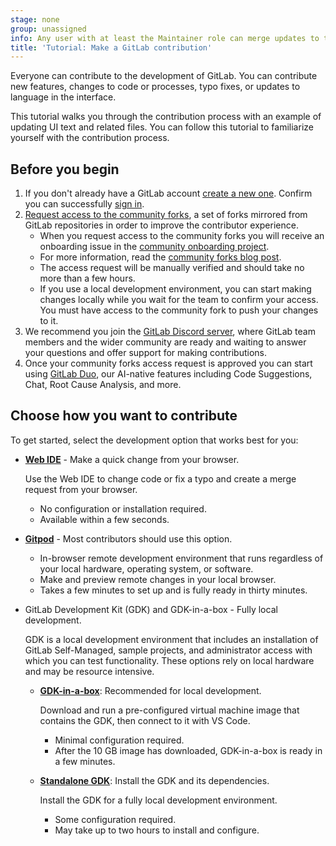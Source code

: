```yaml
---
stage: none
group: unassigned
info: Any user with at least the Maintainer role can merge updates to this content. For details, see https://docs.gitlab.com/ee/development/development_processes.html#development-guidelines-review.
title: 'Tutorial: Make a GitLab contribution'
---
```


Everyone can contribute to the development of GitLab.
You can contribute new features, changes to code or processes, typo fixes,
or updates to language in the interface.

This tutorial walks you through the contribution process with an example of updating UI text and related files.
You can follow this tutorial to familiarize yourself with the contribution process.

## Before you begin

1. If you don't already have a GitLab account [create a new one](https://gitlab.com/users/sign_up).
   Confirm you can successfully [sign in](https://gitlab.com/users/sign_in).
1. [Request access to the community forks](https://gitlab.com/groups/gitlab-community/community-members/-/group_members/request_access),
   a set of forks mirrored from GitLab repositories in order to improve the contributor experience.
   - When you request access to the community forks you will receive an onboarding issue in the
[community onboarding project](https://gitlab.com/gitlab-community/community-members/onboarding/-/issues).
   - For more information, read the [community forks blog post](https://about.gitlab.com/blog/2023/04/04/gitlab-community-forks/).
   - The access request will be manually verified and should take no more than a few hours.
   - If you use a local development environment, you can start making changes locally while you wait
     for the team to confirm your access.
     You must have access to the community fork to push your changes to it.
1. We recommend you join the [GitLab Discord server](https://discord.com/invite/gitlab), where GitLab team
   members and the wider community are ready and waiting to answer your questions and offer support
   for making contributions.
1. Once your community forks access request is approved you can start using [GitLab Duo](../../../user/gitlab_duo/_index.md),
   our AI-native features including Code Suggestions, Chat, Root Cause Analysis, and more.

## Choose how you want to contribute

To get started, select the development option that works best for you:

- [**Web IDE**](contribute-web-ide.md) - Make a quick change from your browser.

  Use the Web IDE to change code or fix a typo and create a merge request from your browser.

  - No configuration or installation required.
  - Available within a few seconds.

- [**Gitpod**](configure-dev-env-gitpod.md) - Most contributors should use this option.
  - In-browser remote development environment that runs regardless of your local hardware,
    operating system, or software.
  - Make and preview remote changes in your local browser.
  - Takes a few minutes to set up and is fully ready in thirty minutes.

- GitLab Development Kit (GDK) and GDK-in-a-box - Fully local development.

  GDK is a local development environment that includes an installation of GitLab Self-Managed,
  sample projects, and administrator access with which you can test functionality.
  These options rely on local hardware and may be resource intensive.

  - [**GDK-in-a-box**](configure-dev-env-gdk-in-a-box.md): Recommended for local development.

    Download and run a pre-configured virtual machine image that contains the GDK, then connect to it with VS Code.

    - Minimal configuration required.
    - After the 10 GB image has downloaded, GDK-in-a-box is ready in a few minutes.

  - [**Standalone GDK**](configure-dev-env-gdk.md): Install the GDK and its dependencies.

    Install the GDK for a fully local development environment.

    - Some configuration required.
    - May take up to two hours to install and configure.
